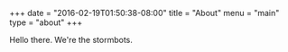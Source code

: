 +++
date = "2016-02-19T01:50:38-08:00"
title = "About"
menu = "main"
type = "about"
+++

Hello there. We're the stormbots.
